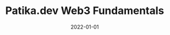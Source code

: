 ---
title: Patika.dev Web3 Fundamentals 
summary: Web3 Fundmentals Course
tags:
  - VID
date: 2022-01-01
external_link: https://www.youtube.com/playlist?list=PL1TEcULbcSLHdqp0FOCkCJblqtEeOo1XJ
---